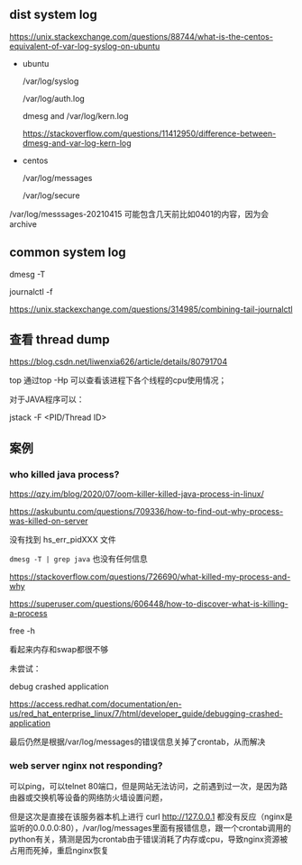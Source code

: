 ## dist system log

https://unix.stackexchange.com/questions/88744/what-is-the-centos-equivalent-of-var-log-syslog-on-ubuntu

+ ubuntu

  /var/log/syslog

  /var/log/auth.log

  dmesg and /var/log/kern.log

  https://stackoverflow.com/questions/11412950/difference-between-dmesg-and-var-log-kern-log

+ centos

  /var/log/messages

  /var/log/secure

/var/log/messsages-20210415 可能包含几天前比如0401的内容，因为会archive

## common system log

dmesg -T

journalctl -f

https://unix.stackexchange.com/questions/314985/combining-tail-journalctl

## 查看 thread dump

https://blog.csdn.net/liwenxia626/article/details/80791704

top
通过top -Hp <PID>可以查看该进程下各个线程的cpu使用情况；

对于JAVA程序可以：

jstack -F <PID/Thread ID>



## 案例

### who killed java process?

https://qzy.im/blog/2020/07/oom-killer-killed-java-process-in-linux/

https://askubuntu.com/questions/709336/how-to-find-out-why-process-was-killed-on-server

没有找到 hs_err_pidXXX 文件

`dmesg -T | grep java` 也没有任何信息

https://stackoverflow.com/questions/726690/what-killed-my-process-and-why

https://superuser.com/questions/606448/how-to-discover-what-is-killing-a-process

free -h

看起来内存和swap都很不够

未尝试：

debug crashed application

https://access.redhat.com/documentation/en-us/red_hat_enterprise_linux/7/html/developer_guide/debugging-crashed-application

最后仍然是根据/var/log/messages的错误信息关掉了crontab，从而解决

### web server nginx not responding?

可以ping，可以telnet 80端口，但是网站无法访问，之前遇到过一次，是因为路由器或交换机等设备的网络防火墙设置问题，

但是这次是直接在该服务器本机上进行 curl http://127.0.0.1 都没有反应（nginx是监听的0.0.0.0:80），/var/log/messages里面有报错信息，跟一个crontab调用的python有关，猜测是因为crontab由于错误消耗了内存或cpu，导致nginx资源被占用而死掉，重启nginx恢复